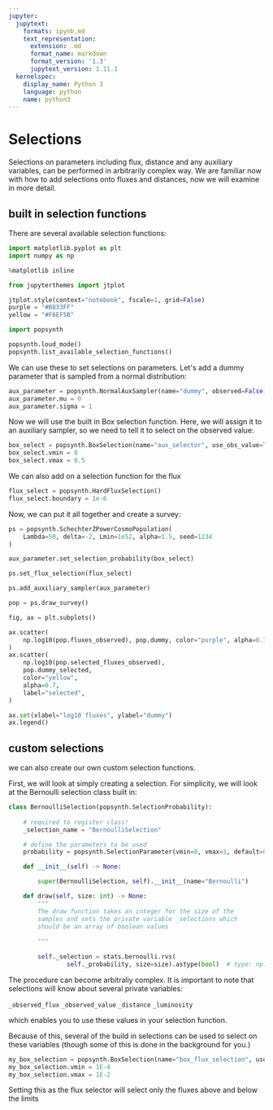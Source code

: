 ```yaml
---
jupyter:
  jupytext:
    formats: ipynb,md
    text_representation:
      extension: .md
      format_name: markdown
      format_version: '1.3'
      jupytext_version: 1.11.1
  kernelspec:
    display_name: Python 3
    language: python
    name: python3
---
```


# Selections

Selections on parameters including flux, distance and any auxiliary variables, can be performed in arbitrarily complex way.
We are familiar now with how to add selections onto fluxes and distances, now we will examine in more detail.




## built in selection functions

There are several available selection functions:

```python
import matplotlib.pyplot as plt
import numpy as np

%matplotlib inline

from jupyterthemes import jtplot

jtplot.style(context="notebook", fscale=1, grid=False)
purple = "#B833FF"
yellow = "#F6EF5B"

import popsynth

popsynth.loud_mode()
popsynth.list_available_selection_functions()
```

We can use these to set selections on parameters. Let's add a dummy parameter that is sampled from a normal distribution:

```python
aux_parameter = popsynth.NormalAuxSampler(name="dummy", observed=False)
aux_parameter.mu = 0
aux_parameter.sigma = 1
```


Now we will use the built in Box selection function. Here, we will assign it to an auxiliary sampler, so we need to tell it to select on the observed value:

```python
box_select = popsynth.BoxSelection(name="aux_selector", use_obs_value=True)
box_select.vmin = 0
box_select.vmax = 0.5
```

We can also add on a selection function for the flux

```python
flux_select = popsynth.HardFluxSelection()
flux_select.boundary = 1e-6
```

Now, we can put it all together and create a survey:

```python
ps = popsynth.SchechterZPowerCosmoPopulation(
    Lambda=50, delta=-2, Lmin=1e52, alpha=1.5, seed=1234
)

aux_parameter.set_selection_probability(box_select)

ps.set_flux_selection(flux_select)

ps.add_auxiliary_sampler(aux_parameter)

pop = ps.draw_survey()
```


```python
fig, ax = plt.subplots()

ax.scatter(
    np.log10(pop.fluxes_observed), pop.dummy, color="purple", alpha=0.7, label="total"
)
ax.scatter(
    np.log10(pop.selected_fluxes_observed),
    pop.dummy_selected,
    color="yellow",
    alpha=0.7,
    label="selected",
)

ax.set(xlabel="log10 fluxes", ylabel="dummy")
ax.legend()
```

<!-- #region -->
## custom selections

we can also create our own custom selection functions.


First, we will look at simply creating a selection. For simplicity, we will look at the Bernoulli selection class built in:
<!-- #endregion -->

```python
class BernoulliSelection(popsynth.SelectionProbability):
    
    # required to register class!
    _selection_name = "BernoulliSelection"

    # define the parameters to be used
    probability = popsynth.SelectionParameter(vmin=0, vmax=1, default=0.5)

    def __init__(self) -> None:

        super(BernoulliSelection, self).__init__(name="Bernoulli")

    def draw(self, size: int) -> None:
        """
        The draw function takes an integer for the size of the 
        samples and sets the private variable _selections which 
        should be an array of boolean values
        
        """
        
        self._selection = stats.bernoulli.rvs(
                self._probability, size=size).astype(bool)  # type: np.ndarray

```

The procedure can become arbitraliy complex. It is important to note that selections will know about several private variables:

```_observed_flux```
```_observed_value```
```_distance```
```_luminosity```


which enables you to use these values in your selection function.

Because of this, several of the build in selections can be used to select on these variables (though some of this is done in the background for you.)


```python
my_box_selection = popsynth.BoxSelection(name="box_flux_selection", use_flux=True)
my_box_selection.vmin = 1E-4
my_box_selection.vmax = 1E-2

```

Setting this as the flux selector will select only the fluxes above and below the limits
